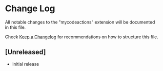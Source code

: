 # Change Log

All notable changes to the "mycodeactions" extension will be documented in this file.

Check [Keep a Changelog](http://keepachangelog.com/) for recommendations on how to structure this file.

## [Unreleased]

- Initial release